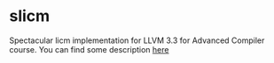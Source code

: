 # slicm
Spectacular licm implementation for LLVM 3.3 for Advanced Compiler course. You can find some description [here](submission/peifeng_hw2/README)
